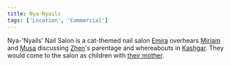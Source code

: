 ```yaml
---
title: Nya-Nyails
tags: ['Location', 'Commercial']
---
```

Nya-'Nyails' Nail Salon is a cat-themed nail salon [Emira](/_wiki/emira.md) overhears [Miriam](/_wiki/miriam.md) and [Musa](/_wiki/musa.md) discussing [Zhen](/_wiki/zhen.md)'s parentage and whereabouts in [Kashgar](/_wiki/kashgar.md). They would come to the salon as children with [their mother](/_wiki/musas-mother.md).
